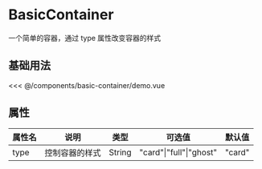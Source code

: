 # BasicContainer

一个简单的容器，通过 type 属性改变容器的样式

## 基础用法

<script setup>
import Demo from "./demo.vue"
</script>

<Demo></Demo>

<<< @/components/basic-container/demo.vue

## 属性

| 属性名 | 说明           | 类型   | 可选值                  | 默认值 |
| ------ | -------------- | ------ | ----------------------- | ------ |
| type   | 控制容器的样式 | String | "card"\|"full"\|"ghost" | "card" |
